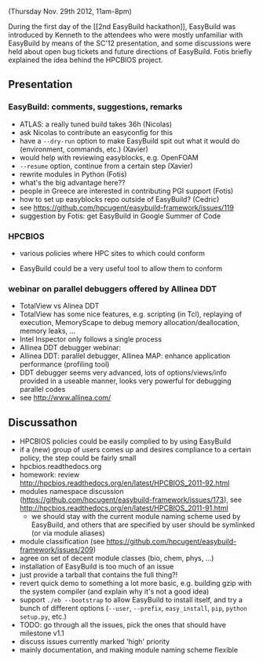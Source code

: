 (Thursday Nov. 29th 2012, 11am-8pm)

During the first day of the [[2nd EasyBuild hackathon]], EasyBuild was introduced by Kenneth to the attendees who were mostly unfamiliar with EasyBuild by means of the SC'12 presentation, and some discussions were held about open bug tickets and future directions of EasyBuild. Fotis briefly explained the idea behind the HPCBIOS project.

## Presentation

### EasyBuild: comments, suggestions, remarks

 * ATLAS: a really tuned build takes 36h (Nicolas)
  * ask Nicolas to contribute an easyconfig for this
 * have a `--dry-run` option to make EasyBuild spit out what it would do (environment, commands, etc.) (Xavier)
  * would help with reviewing easyblocks, e.g. OpenFOAM
 * `--resume` option, continue from a certain step (Xavier)
 * rewrite modules in Python (Fotis)
  * what's the big advantage here??
 * people in Greece are interested in contributing PGI support (Fotis)
 * how to set up easyblocks repo outside of EasyBuild? (Cedric)
  * see https://github.com/hpcugent/easybuild-framework/issues/119
 * suggestion by Fotis: get EasyBuild in Google Summer of Code

### HPCBIOS

 * various policies where HPC sites to which could conform

 * EasyBuild could be a very useful tool to allow them to conform

### webinar on parallel debuggers offered by Allinea DDT

 * TotalView vs Alinea DDT
 * TotalView has some nice features, e.g. scripting (in Tcl), replaying of execution, MemoryScape to debug memory allocation/deallocation, memory leaks, ...
 * Intel Inspector only follows a single process
 * Allinea DDT debugger webinar:
  * Allinea DDT: parallel debugger, Allinea MAP: enhance application performance (profiling tool)
  * DDT debugger seems very advanced, lots of options/views/info provided in a useable manner, looks very powerful for debugging parallel codes
  * see http://www.allinea.com/

## Discussathon

 * HPCBIOS policies could be easily complied to by using EasyBuild
  * if a (new) group of users comes up and desires compliance to a certain policy, the step could be fairly small
 * hpcbios.readthedocs.org
  * homework: review http://hpcbios.readthedocs.org/en/latest/HPCBIOS_2011-92.html
 * modules namespace discussion (https://github.com/hpcugent/easybuild-framework/issues/173), see http://hpcbios.readthedocs.org/en/latest/HPCBIOS_2011-91.html
   * we should stay with the current module naming scheme used by EasyBuild, and others that are specified by user should be symlinked (or via module aliases)
 * module classification (see https://github.com/hpcugent/easybuild-framework/issues/209)
  * agree on set of decent module classes (bio, chem, phys, ...)
 * installation of EasyBuild is too much of an issue
  * just provide a tarball that contains the full thing?!
  * revert quick demo to something a lot more basic, e.g. building gzip with the system compiler (and explain why it's not a good idea)
  * support `./eb --bootstrap` to allow EasyBuild to install itself, and try a bunch of different options (`--user`, `--prefix`, `easy_install`, `pip`, `python setup.py`, etc.)
 * TODO: go through all the issues, pick the ones that should have milestone v1.1
 * discuss issues currently marked 'high' priority
  * mainly documentation, and making module naming scheme flexible
